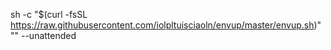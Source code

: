 sh -c "$(curl -fsSL https://raw.githubusercontent.com/iolpltuisciaoln/envup/master/envup.sh)" "" --unattended

